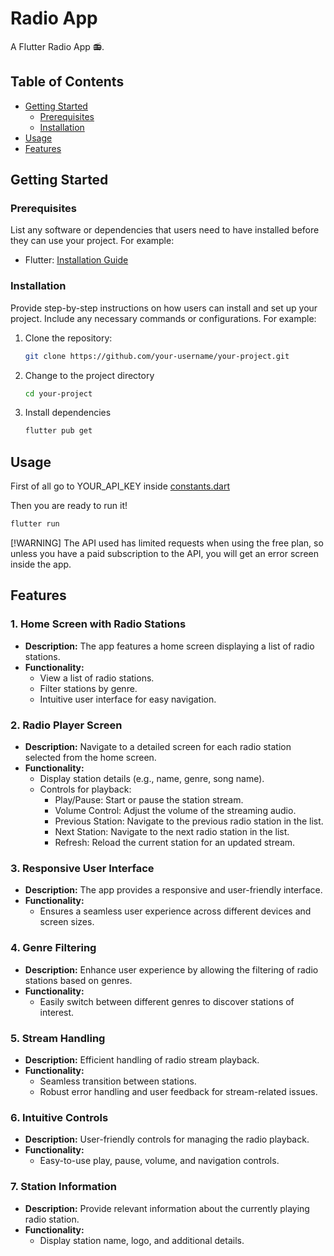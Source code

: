 # Radio App

A Flutter Radio App 📻.

## Table of Contents
- [Getting Started](#getting-started)
  - [Prerequisites](#prerequisites)
  - [Installation](#installation)
- [Usage](#usage)
- [Features](#features)

## Getting Started

### Prerequisites

List any software or dependencies that users need to have installed before they can use your project. For example:

- Flutter: [Installation Guide](https://flutter.dev/docs/get-started/install)

### Installation

Provide step-by-step instructions on how users can install and set up your project. Include any necessary commands or configurations. For example:

1. Clone the repository:
   ```bash
   git clone https://github.com/your-username/your-project.git
2. Change to the project directory
   ```bash
   cd your-project
3. Install dependencies
   ```bash
   flutter pub get
   
## Usage
First of all go to YOUR_API_KEY inside [constants.dart](https://github.com/yagoquesada/radio_app/blob/main/lib/core/constants/constants.dart)

Then you are ready to run it!
  ```bash
  flutter run
  ```

[!WARNING] 
The API used has limited requests when using the free plan, so unless you have a paid subscription to the API, you will get an error screen inside the app.

## Features

### 1. Home Screen with Radio Stations

- **Description:** The app features a home screen displaying a list of radio stations.
- **Functionality:**
  - View a list of radio stations.
  - Filter stations by genre.
  - Intuitive user interface for easy navigation.

### 2. Radio Player Screen

- **Description:** Navigate to a detailed screen for each radio station selected from the home screen.
- **Functionality:**
  - Display station details (e.g., name, genre, song name).
  - Controls for playback:
    - Play/Pause: Start or pause the station stream.
    - Volume Control: Adjust the volume of the streaming audio.
    - Previous Station: Navigate to the previous radio station in the list.
    - Next Station: Navigate to the next radio station in the list.
    - Refresh: Reload the current station for an updated stream.

### 3. Responsive User Interface

- **Description:** The app provides a responsive and user-friendly interface.
- **Functionality:**
  - Ensures a seamless user experience across different devices and screen sizes.

### 4. Genre Filtering

- **Description:** Enhance user experience by allowing the filtering of radio stations based on genres.
- **Functionality:**
  - Easily switch between different genres to discover stations of interest.

### 5. Stream Handling

- **Description:** Efficient handling of radio stream playback.
- **Functionality:**
  - Seamless transition between stations.
  - Robust error handling and user feedback for stream-related issues.

### 6. Intuitive Controls

- **Description:** User-friendly controls for managing the radio playback.
- **Functionality:**
  - Easy-to-use play, pause, volume, and navigation controls.

### 7. Station Information

- **Description:** Provide relevant information about the currently playing radio station.
- **Functionality:**
  - Display station name, logo, and additional details.
